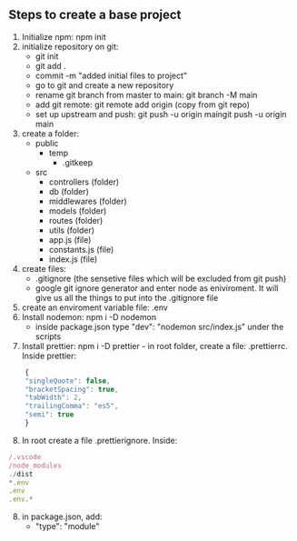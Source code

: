 ## Steps to create a base project

1.  Initialize npm: npm init
2.  initialize repository on git:
    - git init
    - git add .
    - commit -m "added initial files to project"
    - go to git and create a new repository
    - rename git branch from master to main: git branch -M main
    - add git remote: git remote add origin (copy from git repo)
    - set up upstream and push: git push -u origin maingit push -u origin main
3.  create a folder:
    - public
      - temp
        - .gitkeep
    - src
      - controllers (folder)
      - db (folder)
      - middlewares (folder)
      - models (folder)
      - routes (folder)
      - utils (folder)
      - app.js (file)
      - constants.js (file)
      - index.js (file)
4.  create files:
    - .gitignore (the sensetive files which will be excluded from git push)
    - google git ignore generator and enter node as eniviroment. It will give us all the things to put into the .gitignore file
5.  create an enviroment variable file: .env
6.  Install nodemon: npm i -D nodemon
    - inside package.json type "dev": "nodemon src/index.js" under the scripts
7.  Install prettier: npm i -D prettier - in root folder, create a file: .prettierrc. Inside prettier:

```javascript
    {
    "singleQuote": false,
    "bracketSpacing": true,
    "tabWidth": 2,
    "trailingComma": "es5",
    "semi": true
    }
```

8. In root create a file .prettierignore. Inside:

```javascript
/.vscode
/node_modules
./dist
*.env
.env
.env.*
```

8.  in package.json, add:
    - "type": "module"
